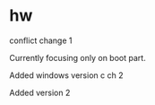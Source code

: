 # hw
conflict change 1

Currently focusing only on boot part.

Added windows version
c ch 2

Added version 2
